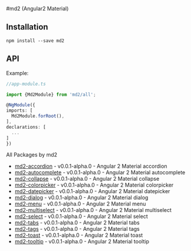 #md2 (Angular2 Material)

## Installation
`npm install --save md2`

## API

Example:
 
  ```ts
//app-module.ts

import {Md2Module} from 'md2/all';

@NgModule({
  imports: [
    Md2Module.forRoot(),
  ],
  declarations: [
    ...
  ]  
})
 ```

 All Packages by md2

 - [md2-accordion](https://www.npmjs.com/package/md2-accordion) - v0.0.1-alpha.0 - Angular 2 Material accordion
 - [md2-autocomplete](https://www.npmjs.com/package/md2-autocomplete) - v0.0.1-alpha.0 - Angular 2 Material autocomplete
 - [md2-collapse](https://www.npmjs.com/package/md2-collapse) - v0.0.1-alpha.0 - Angular 2 Material collapse
 - [md2-colorpicker](https://www.npmjs.com/package/md2-colorpicker) - v0.0.1-alpha.0 - Angular 2 Material colorpicker
 - [md2-datepicker](https://www.npmjs.com/package/md2-datepicker) - v0.0.1-alpha.0 - Angular 2 Material datepicker
 - [md2-dialog](https://www.npmjs.com/package/md2-dialog) - v0.0.1-alpha.0 - Angular 2 Material dialog
 - [md2-menu](https://www.npmjs.com/package/md2-menu) - v0.0.1-alpha.0 - Angular 2 Material menu
 - [md2-multiselect](https://www.npmjs.com/package/md2-multiselect) - v0.0.1-alpha.0 - Angular 2 Material multiselect
 - [md2-select](https://www.npmjs.com/package/md2-select) - v0.0.1-alpha.0 - Angular 2 Material select
 - [md2-tabs](https://www.npmjs.com/package/md2-tabs) - v0.0.1-alpha.0 - Angular 2 Material tabs
 - [md2-tags](https://www.npmjs.com/package/md2-tags) - v0.0.1-alpha.0 - Angular 2 Material tags
 - [md2-toast](https://www.npmjs.com/package/md2-toast) - v0.0.1-alpha.0 - Angular 2 Material toast
 - [md2-tooltip](https://www.npmjs.com/package/md2-tooltip) - v0.0.1-alpha.0 - Angular 2 Material tooltip